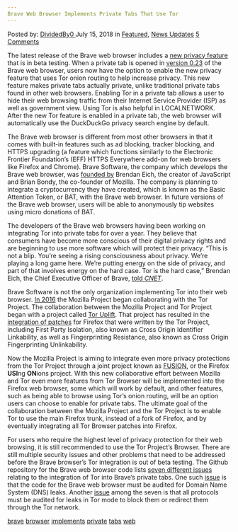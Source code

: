 ```yaml
---
Brave Web Browser Implements Private Tabs That Use Tor
---
```

<article class="post-listing post-26308 post type-post status-publish format-standard has-post-thumbnail hentry 
 tag-brave tag-browser tag-implements tag-private tag-tabs  tag-web">
<div class="post-inner">
<span>Posted by: <a href="https://www.deepdotweb.com/author/dividedby0/" title="">DividedBy0 </a></span>
<span>July 15, 2018</span>
<span>in <a href="https://www.deepdotweb.com/category/deepdot-news/" rel="category tag">Featured</a>, <a href="https://www.deepdotweb.com/category/news-updates/" rel="category tag">News Updates</a></span>
<span><a href="https://www.deepdotweb.com/2018/07/15/brave-web-browser-implements-private-tabs-that-use-tor/#comments">5 Comments</a></span>


<p>The latest release of the Brave web browser includes a <a href="https://www.cnet.com/news/brave-advances-browser-privacy-with-tor-powered-tabs/">new privacy feature</a> that is in beta testing. When a private tab is opened in <a href="https://brave.com/tor-tabs-beta/">version 0.23</a> of the Brave web browser, users now have the option to enable the new privacy feature that uses Tor onion routing to help increase privacy. This new feature makes private tabs actually private, unlike traditional private tabs found in other web browsers. Enabling Tor in a private tab allows a user to hide their web browsing traffic from their Internet Service Provider (ISP) as well as government view. Using Tor is also helpful in LOCALNETWORK. After the new Tor feature is enabled in a private tab, the web browser will automatically use the DuckDuckGo privacy search engine by default.</p>
<p>The Brave web browser is different from most other browsers in that it comes with built-in features such as ad blocking, tracker blocking, and HTTPS upgrading (a feature which functions similarly to the Electronic Frontier Foundation’s (EFF) HTTPS Everywhere add-on for web browsers like Firefox and Chrome). Brave Software, the company which develops the Brave web browser, was <a href="https://brave.com/about/">founded by</a> Brendan Eich, the creator of JavaScript and Brian Bondy, the co-founder of Mozilla. The company is planning to integrate a cryptocurrency they have created, which is known as the Basic Attention Token, or BAT, with the Brave web browser. In future versions of the Brave web browser, users will be able to anonymously tip websites using micro donations of BAT.</p>
<p>The developers of the Brave web browsers having been working on integrating Tor into private tabs for over a year. They believe that consumers have become more conscious of their digital privacy rights and are beginning to use more software which will protect their privacy. “This is not a blip. You&#8217;re seeing a rising consciousness about privacy. We&#8217;re playing a long game here. We&#8217;re putting energy on the side of privacy, and part of that involves energy on the hard case. Tor is the hard case,” Brendan Eich, the Chief Executive Officer of Brave, <a href="https://www.cnet.com/news/privacy-browser-brave-tor-trump/">told </a><a href="https://www.cnet.com/news/privacy-browser-brave-tor-trump/"><em>CNET</em></a>.</p>
<p>Brave Software is not the only organization implementing Tor into their web browser. <a href="https://www.deepdotweb.com/2016/10/24/tor-mozilla-working-together-protection-malware/">In 2016</a> the Mozilla Project began collaborating with the Tor Project. The collaboration between the Mozilla Project and Tor Project began with a project called <a href="https://www.deepdotweb.com/2016/07/10/mozilla-implementing-tor-privacy-features-firefox-builds/">Tor Uplift</a>. That project has resulted in the <a href="https://www.deepdotweb.com/2017/12/03/mozilla-quietly-adds-features-tor-browser-firefox/">integration of patches</a> for Firefox that were written by the Tor Project, including First Party Isolation, also known as Cross Origin Identifier Linkability, as well as Fingerprinting Resistance, also known as Cross Origin Fingerprinting Unlinkability.</p>
<p>Now the Mozilla Project is aiming to integrate even more privacy protections from the Tor Project through a joint project known as <a href="https://wiki.mozilla.org/Security/Fusion">FUSION</a>, or the <strong>F</strong>irefox <strong>USI</strong>ng <strong>ON</strong>ions project. With this new collaborative effort between Mozilla and Tor even more features from Tor Browser will be implemented into the Firefox web browser, some which will work by default, and other features, such as being able to browse using Tor’s onion routing, will be an option users can choose to enable for private tabs. The ultimate goal of the collaboration between the Mozilla Project and the Tor Project is to enable Tor to use the main Firefox trunk, instead of a fork of Firefox, and by eventually integrating all Tor Browser patches into Firefox.</p>
<p>For users who require the highest level of privacy protection for their web browsing, it is still recommended to use the Tor Project’s Browser. There are still multiple security issues and other problems that need to be addressed before the Brave browser’s Tor integration is out of beta testing. The Github repository for the Brave web browser code lists <a href="https://github.com/search?utf8=%E2%9C%93&amp;q=is%3Aopen+is%3Aissue+org%3Abrave+label%3Ator%2Fleakproofing&amp;type=Issues">seven different issues</a> relating to the integration of Tor into Brave’s private tabs. One such <a href="https://github.com/brave/muon/issues/519">issue</a> is that the code for the Brave web browser must be audited for Domain Name System (DNS) leaks. Another <a href="https://github.com/brave/muon/issues/521">issue</a> among the seven is that all protocols must be audited for leaks in Tor mode to block them or redirect them through the Tor network.</p>
</div>
<a href="https://www.deepdotweb.com/tag/brave/" rel="tag">brave</a> <a href="https://www.deepdotweb.com/tag/browser/" rel="tag">browser</a> <a href="https://www.deepdotweb.com/tag/implements/" rel="tag">implements</a> <a href="https://www.deepdotweb.com/tag/private/" rel="tag">private</a> <a href="https://www.deepdotweb.com/tag/tabs/" rel="tag">tabs</a>  <a href="https://www.deepdotweb.com/tag/web/" rel="tag">web</a></span> <span style="display:none" class="updated">2018-07-15<a href="https://www.deepdotweb.com/author/dividedby0/" title="Posts by DividedBy0" rel="author">DividedBy0</a></strong></div>

